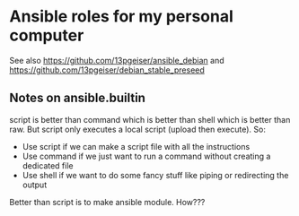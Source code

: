 # Ansible roles for my personal computer

See also https://github.com/13pgeiser/ansible_debian
and 
https://github.com/13pgeiser/debian_stable_preseed



## Notes on ansible.builtin

script is better than command which is better than shell which is better than raw.
But script only executes a local script (upload then execute).
So:

* Use script if we can make a script file with all the instructions
* Use command if we just want to run a command without creating a dedicated file
* Use shell if we want to do some fancy stuff like piping or redirecting the output

Better than script is to make ansible module. How???
